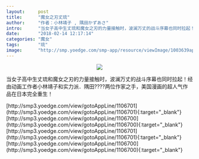 ```yaml
---
layout:     post
title:      "魔女之刃丈琉"
author:     "作者：小林靖子 , 隅田かずあさ"
intro:      "当女子高中生丈琉和魔女之刃的力量接触时，波澜万丈的战斗序幕也同时拉起！经由动画工作者小林靖子和实力派．隅田????两位作家之手，美国漫画的超人气作品在日本完全重生！"
date:       "2018-02-14 12:17:14"
categories: "魔女"
tags:       "琉"
image:      "http://smp.yoedge.com/smp-app/resource/viewImage/1003639appline.png"
---
```

<div style="text-align: center">
<p><img src="http://smp.yoedge.com/smp-app/resource/viewImage/1003639appline.png"/></p>
</div>
<p class="post-meta">
<span>当女子高中生丈琉和魔女之刃的力量接触时，波澜万丈的战斗序幕也同时拉起！经由动画工作者小林靖子和实力派．隅田????两位作家之手，美国漫画的超人气作品在日本完全重生！</span>
</p>
[http://smp3.yoedge.com/view/gotoAppLine/1106701](http://smp3.yoedge.com/view/gotoAppLine/1106701){:target="_blank"}
[http://smp3.yoedge.com/view/gotoAppLine/1106700](http://smp3.yoedge.com/view/gotoAppLine/1106700){:target="_blank"}
[http://smp3.yoedge.com/view/gotoAppLine/1106701](http://smp3.yoedge.com/view/gotoAppLine/1106701){:target="_blank"}
[http://smp3.yoedge.com/view/gotoAppLine/1106700](http://smp3.yoedge.com/view/gotoAppLine/1106700){:target="_blank"}


